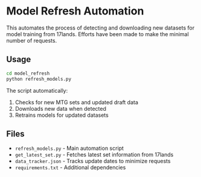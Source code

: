 # Model Refresh Automation

This automates the process of detecting and downloading new datasets for model training from 17lands. Efforts have been made to make the minimal number of requests.

## Usage

```bash
cd model_refresh
python refresh_models.py
```

The script automatically:
1. Checks for new MTG sets and updated draft data
2. Downloads new data when detected
3. Retrains models for updated datasets

## Files

- `refresh_models.py` - Main automation script
- `get_latest_set.py` - Fetches latest set information from 17lands
- `data_tracker.json` - Tracks update dates to minimize requests
- `requirements.txt` - Additional dependencies
